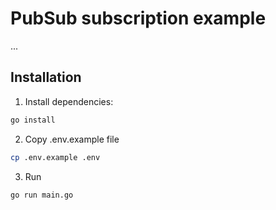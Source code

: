 # PubSub subscription example
...

## Installation
1. Install dependencies:

```bash
go install
```

2. Copy .env.example file

```bash
cp .env.example .env
```

3. Run

```bash
go run main.go
```
